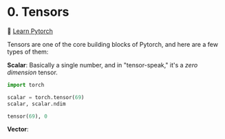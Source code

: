 # 0. Tensors

🍔 [Learn Pytorch](https://www.learnpytorch.io/00_pytorch_fundamentals/)

Tensors are one of the core building blocks of Pytorch, and here are a few types of them:

**Scalar**: Basically a single number, and in "tensor-speak," it's a *zero dimension* tensor.

```python
import torch

scalar = torch.tensor(69)
scalar, scalar.ndim
```

```python
tensor(69), 0
```

**Vector**: 
